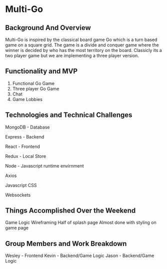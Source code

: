 # Multi-Go

## Background And Overview

Multi-Go is inspired by the classical board game Go which is a turn based game on a square grid. 
The game is a divide and conquer game where the winner is decided by who has the most territory on the board. 
Classicly its a two player game but we are implementing a three player version.

## Functionality and MVP

1. Functional Go Game
2. Three player Go Game
3. Chat
4. Game Lobbies

## Technologies and Technical Challenges

MongoDB - Database

Express - Backend

React - Frontend

Redux - Local Store

Node - Javascript runtime envirnment

Axios

Javascript
CSS

Websockets

## Things Accomplished Over the Weekend

Game Logic
Wireframing
Half of splash page
Almost done with styling on game page

## Group Members and Work Breakdown
Wesley - Frontend
Kevin - Backend/Game Logic
Jason - Backend/Game Logic
